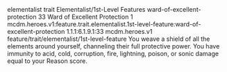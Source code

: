 <ability>
  <metadata>
    <class>elementalist</class>
    <feature_type>trait</feature_type>
    <file_dpath>Elementalist/1st-Level Features</file_dpath>
    <item_id>ward-of-excellent-protection</item_id>
    <item_index>33</item_index>
    <item_name>Ward of Excellent Protection</item_name>
    <level>1</level>
    <scc>mcdm.heroes.v1:feature.trait.elementalist.1st-level-feature:ward-of-excellent-protection</scc>
    <scdc>1.1.1:6.1.9.1:33</scdc>
    <source>mcdm.heroes.v1</source>
    <type>feature/trait/elementalist/1st-level-feature</type>
  </metadata>
  <effects>
    <effect type="mundane">You weave a shield of all the elements around yourself, channeling their full protective power. You have immunity to acid, cold, corruption, fire, lightning, poison, or sonic damage equal to your Reason score.</effect>
  </effects>
</ability>
